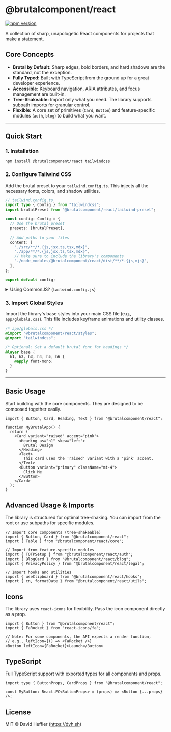 # @brutalcomponent/react

[![npm version](https://badge.fury.io/js/%40brutalcomponent%2Freact.svg)](https://badge.fury.io/js/%40brutalcomponent%2Freact)

A collection of sharp, unapologetic React components for projects that make a statement.

## Core Concepts

-   **Brutal by Default:** Sharp edges, bold borders, and hard shadows are the standard, not the exception.
-   **Fully Typed:** Built with TypeScript from the ground up for a great developer experience.
-   **Accessible:** Keyboard navigation, ARIA attributes, and focus management are built-in.
-   **Tree-Shakeable:** Import only what you need. The library supports subpath imports for granular control.
-   **Flexible:** A core set of primitives (`Card`, `Button`) and feature-specific modules (`auth`, `blog`) to build what you want.

---

## Quick Start

### 1. Installation

```bash
npm install @brutalcomponent/react tailwindcss
```

### 2. Configure Tailwind CSS

Add the brutal preset to your `tailwind.config.ts`. This injects all the necessary fonts, colors, and shadow utilities.

```ts
// tailwind.config.ts
import type { Config } from "tailwindcss";
import brutalPreset from "@brutalcomponent/react/tailwind-preset";

const config: Config = {
  // Use the brutal preset
  presets: [brutalPreset],

  // Add paths to your files
  content: [
    "./src/**/*.{js,jsx,ts,tsx,mdx}",
    "./app/**/*.{js,jsx,ts,tsx,mdx}",
    // Make sure to include the library's components
    "./node_modules/@brutalcomponent/react/dist/**/*.{js,mjs}",
  ],
};

export default config;
```

<details>
<summary>Using CommonJS? (<code>tailwind.config.js</code>)</summary>

```js
const brutalPreset = require("@brutalcomponent/react/tailwind-preset");

module.exports = {
  presets: [brutalPreset],
  content: [
    "./src/**/*.{js,jsx,ts,tsx,mdx}",
    "./app/**/*.{js,jsx,ts,tsx,mdx}",
    "./node_modules/@brutalcomponent/react/dist/**/*.{js,mjs}",
  ],
};
```

</details>

### 3. Import Global Styles

Import the library's base styles into your main CSS file (e.g., `app/globals.css`). This file includes keyframe animations and utility classes.

```css
/* app/globals.css */
@import "@brutalcomponent/react/styles";
@import "tailwindcss";

/* Optional: Set a default brutal font for headings */
@layer base {
  h1, h2, h3, h4, h5, h6 {
    @apply font-mono;
  }
}
```

---

## Basic Usage

Start building with the core components. They are designed to be composed together easily.

```tsx
import { Button, Card, Heading, Text } from "@brutalcomponent/react";

function MyBrutalApp() {
  return (
    <Card variant="raised" accent="pink">
      <Heading as="h1" skew="left">
        Brutal Design
      </Heading>
      <Text>
        This card uses the 'raised' variant with a 'pink' accent.
      </Text>
      <Button variant="primary" className="mt-4">
        Click Me
      </Button>
    </Card>
  );
}
```

## Advanced Usage & Imports

The library is structured for optimal tree-shaking. You can import from the root or use subpaths for specific modules.

```tsx
// Import core components (tree-shakeable)
import { Button, Card } from "@brutalcomponent/react";
import { Table } from "@brutalcomponent/react/core";

// Import from feature-specific modules
import { TOTPSetup } from "@brutalcomponent/react/auth";
import { BlogCard } from "@brutalcomponent/react/blog";
import { PrivacyPolicy } from "@brutalcomponent/react/legal";

// Import hooks and utilities
import { useClipboard } from "@brutalcomponent/react/hooks";
import { cn, formatDate } from "@brutalcomponent/react/utils";
```

## Icons

The library uses `react-icons` for flexibility. Pass the icon component directly as a prop.

```tsx
import { Button } from "@brutalcomponent/react";
import { FaRocket } from "react-icons/fa";

// Note: For some components, the API expects a render function,
// e.g., leftIcon={() => <FaRocket />}
<Button leftIcon={FaRocket}>Launch</Button>
```

## TypeScript

Full TypeScript support with exported types for all components and props.

```tsx
import type { ButtonProps, CardProps } from "@brutalcomponent/react";

const MyButton: React.FC<ButtonProps> = (props) => <Button {...props} />;
```

## License

MIT © David Heffler (https://dvh.sh)

